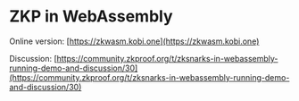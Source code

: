 # ZKP in WebAssembly

Online version: [https://zkwasm.kobi.one](https://zkwasm.kobi.one)

Discussion: [https://community.zkproof.org/t/zksnarks-in-webassembly-running-demo-and-discussion/30](https://community.zkproof.org/t/zksnarks-in-webassembly-running-demo-and-discussion/30)
